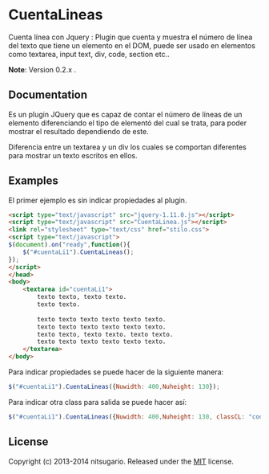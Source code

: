 CuentaLineas
============

Cuenta línea con Jquery : Plugin que cuenta y muestra el número de línea del texto que tiene un elemento en el DOM, puede ser usado en elementos como textarea, input text, div, code, section etc..

**Note**: Version 0.2.x .

Documentation
-------------
Es un plugin JQuery que es capaz de  contar el número de líneas de un elemento diferenciando el tipo de elementó del cual se trata, para poder mostrar el resultado dependiendo de este.

Diferencia entre un textarea y un div los cuales se comportan diferentes para mostrar un texto escritos en ellos.

Examples
--------
El primer ejemplo es sin indicar propiedades al plugin.

```html
<script type="text/javascript" src="jquery-1.11.0.js"></script>
<script type="text/javascript" src="CuentaLinea.js"></script>
<link rel="stylesheet" type="text/css" href="stilo.css">
<script type="text/javascript">
$(document).on("ready",function(){
	$("#cuentaLi1").CuentaLineas();
});
</script>
</head>
<body>
	<textarea id="cuentaLi1">
		texto texto, texto texto.
		texto texto.
		
		texto texto texto texto texto texto.
		texto texto texto texto texto texto.
		texto texto, texto texto. texto texto.
		texto texto texto texto texto texto.
	</textarea>
</body>
```
Para indicar propiedades se puede hacer de la siguiente manera:
```javascript
$("#cuentaLi1").CuentaLineas({Nuwidth: 400,Nuheight: 130});
```
Para indicar otra class para salida se puede hacer así:
```javascript
$("#cuentaLi1").CuentaLineas({Nuwidth: 400,Nuheight: 130, classCL: "codigos"});
```
License
-------

Copyright (c) 2013-2014 nitsugario.
Released under the [MIT](LICENSE?raw=1) license.
